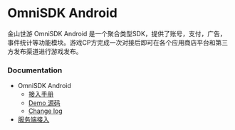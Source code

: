 OmniSDK Android
====

金山世游 OmniSDK Android 是一个聚合类型SDK，提供了账号，支付，广告，事件统计等功能模块。游戏CP方完成一次对接后即可在各个应用商店平台和第三方发布渠道进行游戏发布。

### Documentation
- OmniSDK Android
    - [接入手册](docs/omni-sdk/android_integration.md)
    - [Demo 源码](https://github.com/kingsoftgames/omnisdk-android-demo) 
    - [Change log](docs/omni-sdk/CHANGELOG.md) 
- [服务端接入](docs/server/server_integration.md) 